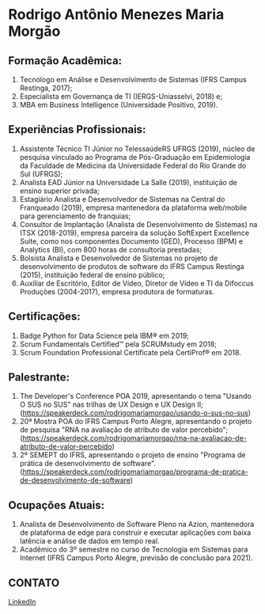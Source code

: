 # Rodrigo Antônio Menezes Maria Morgão

## Formação Acadêmica:
1. Tecnólogo em Análise e Desenvolvimento de Sistemas (IFRS Campus Restinga, 2017);
2. Especialista em Governança de TI (IERGS-Uniasselvi, 2018) e;
3. MBA em Business Intelligence (Universidade Positivo, 2019).

## Experiências Profissionais:
1. Assistente Técnico TI Júnior no TelessaúdeRS UFRGS (2019), núcleo de pesquisa vinculado ao Programa de Pós-Graduação em Epidemiologia da Faculdade de Medicina da Universidade Federal do Rio Grande do Sul (UFRGS);
2. Analista EAD Júnior na Universidade La Salle (2019), instituição de ensino superior privada;
3. Estagiário Analista e Desenvolvedor de Sistemas na Central do Franqueado (2019), empresa mantenedora da plataforma web/mobile para gerenciamento de franquias;
4. Consultor de Implantação (Analista de Desenvolvimento de Sistemas) na ITSX (2018-2019), empresa parceira da solução SoftExpert Excellence Suite, como nos componentes Documento (GED), Processo (BPM) e Analytics (BI), com 800 horas de consultoria prestadas;
5. Bolsista Analista e Desenvolvedor de Sistemas no projeto de desenvolvimento de produtos de software do IFRS Campus Restinga (2015), instituição federal de ensino público;
6. Auxiliar de Escritório, Editor de Vídeo, Diretor de Vídeo e TI da Difoccus Produções (2004-2017), empresa produtora de formaturas.

## Certificações:
1. Badge Python for Data Science pela IBM® em 2019;
2. Scrum Fundamentals Certified™ pela SCRUMstudy em 2018;
3. Scrum Foundation Professional Certificate pela CertiProf® em 2018.

## Palestrante:
1. The Developer's Conference POA 2019, apresentando o tema "Usando O SUS no SUS" nas trilhas de UX Design e UX Design II; (https://speakerdeck.com/rodrigomariamorgao/usando-o-sus-no-sus)
2. 20ª Mostra POA do IFRS Campus Porto Alegre, apresentando o projeto de pesquisa "RNA na avaliação de atributo de valor percebido"; (https://speakerdeck.com/rodrigomariamorgao/rna-na-avaliacao-de-atributo-de-valor-percebido)
3. 2º SEMEPT do IFRS, apresentando o projeto de ensino "Programa de prática de desenvolvimento de software". (https://speakerdeck.com/rodrigomariamorgao/programa-de-pratica-de-desenvolvimento-de-software)

## Ocupações Atuais:
1. Analista de Desenvolvimento de Software Pleno na Azion, mantenedora de plataforma de edge para construir e executar aplicações com baixa latência e análise de dados em tempo real.
2. Acadêmico do 3º semestre no curso de Tecnologia em Sistemas para Internet (IFRS Campus Porto Alegre, previsão de conclusão para 2021).

## CONTATO
[LinkedIn](https://www.linkedin.com/in/rodrigomariamorgao/)
